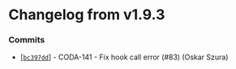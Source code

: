 # Changelog from v1.9.3
### Commits
* [[`bc397dd`](http://github.com/coda-it/graphen/commit/bc397ddfe618bfd1a589b4425250703cfa461b4d)] - CODA-141 - Fix hook call error (#83) (Oskar Szura)